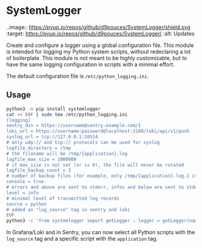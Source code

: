 SystemLogger
============


..image:: https://pyup.io/repos/github/d9pouces/SystemLogger/shield.svg
:target: https://pyup.io/repos/github/d9pouces/SystemLogger/
:alt: Updates

Create and configure a logger using a global configuration file.
This module is intended for logging my Python system scripts, without redeclaring a lot of boilerplate.
This module is not meant to be highly customizable, but to have the same logging configuration in scripts with a
minimal effort.

The default configuration file is `/etc/python_logging.ini`.

Usage
-----

```bash
python3 -m pip install systemlogger
cat << EOF | sudo tee /etc/python_logging.ini
[logging]
sentry_dsn = https://username@sentry.example.com/1
loki_url = https://username:password@localhost:3100/loki/api/v1/push
syslog_url = tcp://127.0.0.1:10514
# only udp:// and tcp:// protocols can be used for syslog
logfile_directory = /tmp
# the filename will be /tmp/{application}.log
logfile_max_size = 1000000
# if max_size is not set (or is 0), the file will never be rotated
logfile_backup_count = 3
# number of backup files (for example, only /tmp/{application}.log.1 is created if logfile_backup_count == 1)
console = true
# errors and above are sent to stderr, infos and below are sent to stdout
level = info
# minimal level of transmitted log records
source = python
# added as "log_source" tag in sentry and loki
EOF
python3 -c 'from systemlogger import getLogger ; logger = getLogger(name="demo") ; logger.warning("log warning test") ; logger.error("log error test")'
```

In Grafana/Loki and in Sentry, you can now select all Python scripts with the `log_source` tag and a specific script
with
the `application` tag.
